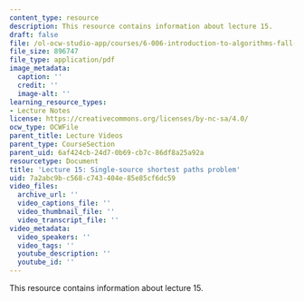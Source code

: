 ```yaml
---
content_type: resource
description: This resource contains information about lecture 15.
draft: false
file: /ol-ocw-studio-app/courses/6-006-introduction-to-algorithms-fall-2011/7a2abc9bc568c743404e85e85cf6dc59_MIT6_006F11_lec15.pdf
file_size: 896747
file_type: application/pdf
image_metadata:
  caption: ''
  credit: ''
  image-alt: ''
learning_resource_types:
- Lecture Notes
license: https://creativecommons.org/licenses/by-nc-sa/4.0/
ocw_type: OCWFile
parent_title: Lecture Videos
parent_type: CourseSection
parent_uid: 6af424cb-24d7-0b69-cb7c-86df8a25a92a
resourcetype: Document
title: 'Lecture 15: Single-source shortest paths problem'
uid: 7a2abc9b-c568-c743-404e-85e85cf6dc59
video_files:
  archive_url: ''
  video_captions_file: ''
  video_thumbnail_file: ''
  video_transcript_file: ''
video_metadata:
  video_speakers: ''
  video_tags: ''
  youtube_description: ''
  youtube_id: ''
---
```

This resource contains information about lecture 15.